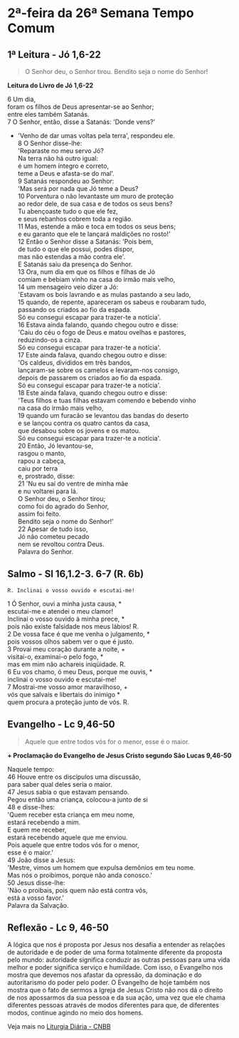 # 2ª-feira da 26ª Semana Tempo Comum

## 1ª Leitura - Jó 1,6-22

> O Senhor deu, o Senhor tirou. Bendito seja o nome do Senhor!

**Leitura do Livro de Jó 1,6-22**

6 Um dia,   
 foram os filhos de Deus apresentar-se ao Senhor;   
 entre eles também Satanás.   
7 O Senhor, então, disse a Satanás: 'Donde vens?'   
 - 'Venho de dar umas voltas pela terra', respondeu ele.   
8 O Senhor disse-lhe:   
 'Reparaste no meu servo Jó?   
 Na terra não há outro igual:   
 é um homem íntegro e correto,   
 teme a Deus e afasta-se do mal'.   
9 Satanás respondeu ao Senhor:   
 'Mas será por nada que Jó teme a Deus?   
10 Porventura o não levantaste um muro de proteção   
 ao redor dele, de sua casa e de todos os seus bens?   
 Tu abençoaste tudo o que ele fez,   
 e seus rebanhos cobrem toda a região.   
11 Mas, estende a mão e toca em todos os seus bens;   
 e eu garanto que ele te lançará maldições no rosto!'   
12 Então o Senhor disse a Satanás: 'Pois bem,   
 de tudo o que ele possui, podes dispor,   
 mas não estendas a mão contra ele'.   
 E Satanás saiu da presença do Senhor.   
13 Ora, num dia em que os filhos e filhas de Jó   
 comiam e bebiam vinho na casa do irmão mais velho,   
14 um mensageiro veio dizer a Jó:   
 'Estavam os bois lavrando e as mulas pastando a seu lado,   
15 quando, de repente, apareceram os sabeus e roubaram tudo,   
 passando os criados ao fio da espada.   
 Só eu consegui escapar para trazer-te a notícia'.   
16 Estava ainda falando, quando chegou outro e disse:   
 'Caiu do céu o fogo de Deus e matou ovelhas e pastores,   
 reduzindo-os a cinza.   
 Só eu consegui escapar para trazer-te a notícia'.   
17 Este ainda falava, quando chegou outro e disse:   
 'Os caldeus, divididos em três bandos,   
 lançaram-se sobre os camelos e levaram-nos consigo,   
 depois de passarem os criados ao fio da espada.   
 Só eu consegui escapar para trazer-te a notícia'.   
18 Este ainda falava, quando chegou outro e disse:   
 'Teus filhos e tuas filhas estavam comendo e bebendo vinho   
 na casa do irmão mais velho,   
19 quando um furacão se levantou das bandas do deserto   
 e se lançou contra os quatro cantos da casa,   
 que desabou sobre os jovens e os matou.   
 Só eu consegui escapar para trazer-te a notícia'.   
20 Então, Jó levantou-se,   
 rasgou o manto,   
 rapou a cabeça,   
 caiu por terra   
 e, prostrado, disse:   
21 'Nu eu saí do ventre de minha mãe   
 e nu voltarei para lá.   
 O Senhor deu, o Senhor tirou;   
 como foi do agrado do Senhor,   
 assim foi feito.   
 Bendito seja o nome do Senhor!'   
22 Apesar de tudo isso,   
 Jó não cometeu pecado   
 nem se revoltou contra Deus.   
 Palavra do Senhor.

## Salmo - Sl 16,1.2-3. 6-7 (R. 6b)

`R. Inclinai o vosso ouvido e escutai-me!`

1 Ó Senhor, ouvi a minha justa causa, *   
 escutai-me e atendei o meu clamor!   
 Inclinai o vosso ouvido à minha prece, *   
 pois não existe falsidade nos meus lábios! R.       
2 De vossa face é que me venha o julgamento, *   
 pois vossos olhos sabem ver o que é justo.   
3 Provai meu coração durante a noite, +   
 visitai-o, examinai-o pelo fogo, *   
 mas em mim não achareis iniqüidade. R.       
6 Eu vos chamo, ó meu Deus, porque me ouvis, *   
 inclinai o vosso ouvido e escutai-me!   
7 Mostrai-me vosso amor maravilhoso, +   
 vós que salvais e libertais do inimigo *   
 quem procura a proteção junto de vós. R.

## Evangelho - Lc 9,46-50

> Aquele que entre todos vós for o menor, esse é o maior.

**+ Proclamação do Evangelho de Jesus Cristo segundo São Lucas   9,46-50**

Naquele tempo:   
46 Houve entre os discípulos uma discussão,   
 para saber qual deles seria o maior.   
47 Jesus sabia o que estavam pensando.   
 Pegou então uma criança, colocou-a junto de si   
48 e disse-lhes:   
 'Quem receber esta criança em meu nome,   
 estará recebendo a mim.   
 E quem me receber,   
 estará recebendo aquele que me enviou.   
 Pois aquele que entre todos vós for o menor,   
 esse é o maior.'   
49 João disse a Jesus:   
 'Mestre, vimos um homem que expulsa demônios em teu nome.   
 Mas nós o proibimos, porque não anda conosco.'   
50 Jesus disse-lhe:   
 'Não o proibais, pois quem não está contra vós,   
 está a vosso favor.'   
 Palavra da Salvação.

## Reflexão - Lc 9, 46-50

A lógica que nos é proposta por Jesus nos desafia a entender as relações de autoridade e de poder de uma forma totalmente diferente da proposta pelo mundo: autoridade significa conduzir as outras pessoas para uma vida melhor e poder significa serviço e humildade. Com isso, o Evangelho nos mostra que devemos nos afastar da opressão, da dominação e do autoritarismo do poder pelo poder. O Evangelho de hoje também nos mostra que o fato de sermos a Igreja de Jesus Cristo não nos dá o direito de nos apossarmos da sua pessoa e da sua ação, uma vez que ele chama diferentes pessoas através de modos diferentes para que, de diferentes modos, continue agindo no meio dos homens.

Veja mais no [Liturgia Diária - CNBB](http://liturgiadiaria.cnbb.org.br/app/user/user/UserView.php?ano=2016&mes=9&dia=26)